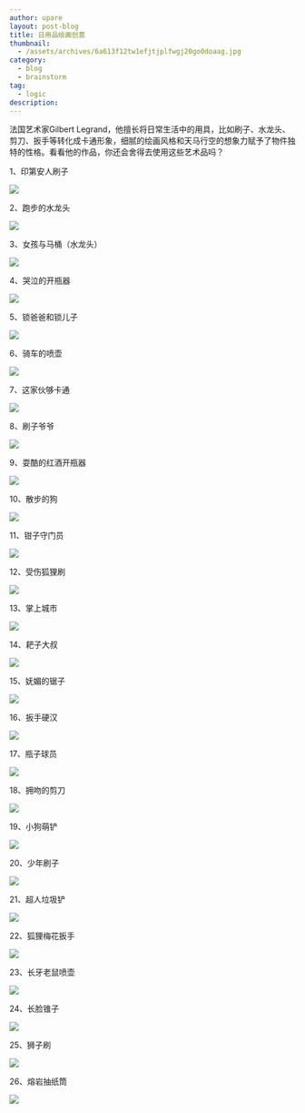 ```yaml
---
author: upare
layout: post-blog
title: 日用品绘画创意
thumbnail:
  - /assets/archives/6a613f12tw1efjtjplfwgj20go0doaag.jpg
category:
  - blog
  - brainstorm
tag:
  - logic
description: 
---
```

法国艺术家Gilbert Legrand，他擅长将日常生活中的用具，比如刷子、水龙头、剪刀、扳手等转化成卡通形象，细腻的绘画风格和天马行空的想象力赋予了物件独特的性格。看看他的作品，你还会舍得去使用这些艺术品吗？

1、印第安人刷子

![](/assets/archives/6a613f12tw1efjtjplfwgj20go0doaag.jpg)

2、跑步的水龙头

![](/assets/archives/6a613f12tw1efjtjq5gggj20go0c33yx.jpg)

3、女孩与马桶（水龙头）

![](/assets/archives/6a613f12tw1efjtjqevivj20go0b6glt.jpg)

4、哭泣的开瓶器

![](/assets/archives/6a613f12tw1efjtjqs4skj20go0diaad.jpg)

5、锁爸爸和锁儿子

![](/assets/archives/6a613f12tw1efjtjrfs4ij20go0cr0t6.jpg)

6、骑车的喷壶

![](/assets/archives/6a613f12tw1efjtjrrvnvj20go0c53yo.jpg)

7、这家伙够卡通

![](/assets/archives/6a613f12tw1efjtjs6x5ej20go0az74d.jpg)

8、刷子爷爷

![](/assets/archives/6a613f12tw1efjtjsgmphj20go0dgq34.jpg)

9、耍酷的红酒开瓶器

![](/assets/archives/6a613f12tw1efjtjsssq4j20go0b8dfu.jpg)

10、散步的狗

![](/assets/archives/6a613f12tw1efjtjuxfj6j20go0bajrj.jpg)

11、钳子守门员

![](/assets/archives/6a613f12tw1efjtjv3blbj20go0b8q31.jpg)

12、受伤狐狸刷

![](/assets/archives/6a613f12tw1efjtjvhbloj20go0cu3yq.jpg)

13、掌上城市

![](/assets/archives/6a613f12tw1efjtjvuza3j20go0dodgf.jpg)

14、耙子大叔

![](/assets/archives/6a613f12tw1efjtjw7w5oj20go0b874h.jpg)

15、妩媚的锯子

![](/assets/archives/6a613f12tw1efjtjx952rj20go0awq3b.jpg)

16、扳手硬汉

![](/assets/archives/6a613f12tw1efjtjxtuetj20go0b9q2y.jpg)

17、瓶子球员

![](/assets/archives/6a613f12tw1efjtjxxlypj20go0aajrj.jpg)

18、拥吻的剪刀

![](/assets/archives/6a613f12tw1efjtjyce2cj20go0d2t8v.jpg)

19、小狗萌铲

![](/assets/archives/6a613f12tw1efjtjyynzcj20go0b10sx.jpg)

20、少年刷子

![](/assets/archives/6a613f12tw1efjtjz05n9j20go0cr0sz.jpg)

21、超人垃圾铲

![](/assets/archives/6a613f12tw1efjtjzlow7j20go0aa74f.jpg)

22、狐狸梅花扳手

![](/assets/archives/6a613f12tw1efjtjzu3iyj20go0d0aa5.jpg)

23、长牙老鼠喷壶

![](/assets/archives/6a613f12tw1efjtk0iwtbj20go0cnmxa.jpg)

24、长脸锥子

![](/assets/archives/6a613f12tw1efjtk0hwcoj20go0db74c.jpg)

25、狮子刷

![](/assets/archives/6a613f12tw1efjtk0x5uoj20go0ca3yo.jpg)

26、熔岩抽纸筒

![](/assets/archives/6a613f12tw1efjtk18poij20go0b2mxd.jpg)